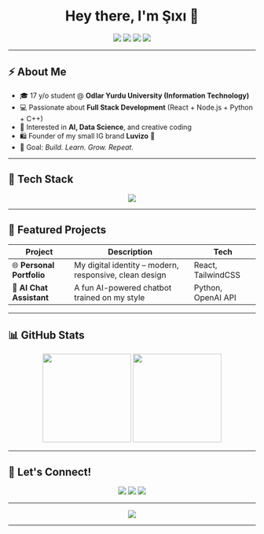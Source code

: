 <!-- Banner -->
<h1 align="center">Hey there, I'm Şıxı 👋</h1>
<p align="center">
  <a href="https://github.com/1brah1m0f"><img src="https://img.shields.io/badge/GitHub-1brah1m0f-181717?logo=github"></a>
  <a href="https://www.linkedin.com/in/%C5%9F%C4%B1x%C4%B1ibrahimov"><img src="https://img.shields.io/badge/LinkedIn-%C5%9F%C4%B1x%C4%B1%20Ibrahimov-0A66C2?logo=linkedin&logoColor=white"></a>
  <img src="https://komarev.com/ghpvc/?username=1brah1m0f&label=Profile%20Views&color=brightgreen&style=flat" />
  <img src="https://img.shields.io/badge/Status-Building%20Cool%20Stuff-FF6B6B?logo=rocket" />
</p>

---

## ⚡ About Me

- 🎓 17 y/o student @ **Odlar Yurdu University (Information Technology)**  
- 💻 Passionate about **Full Stack Development** (React + Node.js + Python + C++)  
- 🤖 Interested in **AI, Data Science**, and creative coding  
- 🛍️ Founder of my small IG brand **Luvizo** 💝  
- 🎯 Goal: *Build. Learn. Grow. Repeat.*

---

## 🧰 Tech Stack

<p align="center">
  <img src="https://skillicons.dev/icons?i=html,css,js,react,nodejs,python,cpp,github,git,figma,vscode&theme=dark" />
</p>

---

## 🚀 Featured Projects

| Project | Description | Tech |
|----------|--------------|------|
| 🌐 **Personal Portfolio** | My digital identity – modern, responsive, clean design | React, TailwindCSS |
| 🧠 **AI Chat Assistant** | A fun AI-powered chatbot trained on my style | Python, OpenAI API |

---

## 📊 GitHub Stats

<p align="center">
  <img src="https://github-readme-stats.vercel.app/api?username=1brah1m0f&show_icons=true&theme=radical" height="180em"/>
  <img src="https://github-readme-stats.vercel.app/api/top-langs/?username=1brah1m0f&layout=compact&theme=radical" height="180em"/>
</p>

---

## 💬 Let's Connect!

<p align="center">
  <a href="mailto:ibrahimovshixi@gmail.com"><img src="https://img.shields.io/badge/Email-ibrahimovshixi%40gmail.com-red?logo=gmail"></a>
  <a href="https://github.com/1brah1m0f"><img src="https://img.shields.io/badge/GitHub-1brah1m0f-black?logo=github"></a>
  <a href="https://www.linkedin.com/in/%C5%9F%C4%B1x%C4%B1ibrahimov"><img src="https://img.shields.io/badge/LinkedIn-%C5%9F%C4%B1x%C4%B1%20Ibrahimov-blue?logo=linkedin"></a>
</p>

---

<p align="center">
  <img src="https://readme-typing-svg.demolab.com?font=Fira+Code&size=25&pause=1000&color=FF6B6B&center=true&vCenter=true&width=600&lines=Keep+learning+,+keep+coding!;Let's+build+something+amazing+💪;Full+Stack+Developer+in+progress...">
</p>

---

